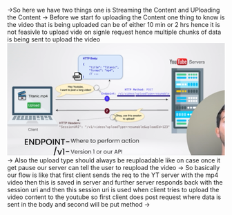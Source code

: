 ->So here we have two things one is Streaming the Content and UPloading the Content
-> Before we start fo uploading the Content one thing to know is the video that is being uploaded can be of either 10 min or 2 hrs hence it is not feasivle to upload vide on signle request hence 
multiple chunks of data is being sent to upload the video 
![alt text](image.png)
-> Also the upload type should always be reuploadable like on case once it get pause our server can tell the user to reupload the video
-> So basically our flow is like that first client sends the req to the YT server with the mp4 video then this is saved  in server and further server responds back with the session uri and then this session uri is used when client tries to upload the video content to the youtube so first client does post request where data is sent in the body and second will be put method
->